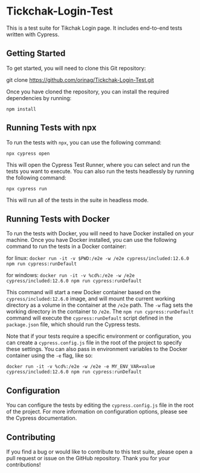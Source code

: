 # Tickchak-Login-Test



This is a test suite for Tikchak Login page. It includes end-to-end tests written with Cypress.

## Getting Started

To get started, you will need to clone this Git repository:

git clone https://github.com/orinag/Tickchak-Login-Test.git

Once you have cloned the repository, you can install the required dependencies by running:


`npm install`

## Running Tests with npx

To run the tests with `npx`, you can use the following command:

`npx cypress open`



This will open the Cypress Test Runner, where you can select and run the tests you want to execute. You can also run the tests headlessly by running the following command:

`npx cypress run`



This will run all of the tests in the suite in headless mode.


## Running Tests with Docker

To run the tests with Docker, you will need to have Docker installed on your machine. Once you have Docker installed, you can use the following command to run the tests in a Docker container:

for linux:
`docker run -it -v $PWD:/e2e -w /e2e cypress/included:12.6.0 npm run cypress:runDefault`

for windows:
`docker run -it -v %cd%:/e2e -w /e2e cypress/included:12.6.0 npm run cypress:runDefault`



This command will start a new Docker container based on the `cypress/included:12.6.0` image, and will mount the current working directory as a volume in the container at the `/e2e` path. The `-w` flag sets the working directory in the container to `/e2e`. The `npm run cypress:runDefault` command will execute the `cypress:runDefault` script defined in the `package.json` file, which should run the Cypress tests.

Note that if your tests require a specific environment or configuration, you can create a `cypress.config.js` file in the root of the project to specify these settings. You can also pass in environment variables to the Docker container using the `-e` flag, like so:

`docker run -it -v %cd%:/e2e -w /e2e -e MY_ENV_VAR=value cypress/included:12.6.0 npm run cypress:runDefault`


## Configuration

You can configure the tests by editing the `cypress.config.js` file in the root of the project. For more information on configuration options, please see the Cypress documentation.

## Contributing

If you find a bug or would like to contribute to this test suite, please open a pull request or issue on the GitHub repository. Thank you for your contributions!
